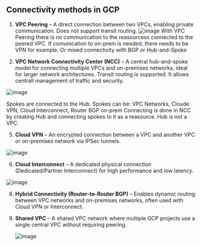 ## Connectivity methods in GCP

1. **VPC Peering** – A direct connection between two VPCs, enabling private communication. Does not support transit routing.
![image](https://github.com/user-attachments/assets/a8934778-d46b-4b7f-88f4-a7094f8373ad)
With VPC Peering there is no communication to the reasourcess connected to the peered VPC.
If comunication to  on-prem is needed, there needs to be VPN for example. Or mixed connectivity with BGP or Hub-and-Spoke

2. **VPC Network Connectivity Center (NCC)** – A central hub-and-spoke model for connecting multiple VPCs and on-premises networks, ideal for larger network architectures.
Transit routing is supported. It allows centrall management of traffic and security.

![image](https://github.com/user-attachments/assets/55698166-adb9-4491-861b-b763d9be155c)

Spokes are connected to the Hub. Spokes can be: VPC Networks, Cloude VPN, Cloud Interconnect, Router BGP on-prem
Connecting is done in NCC by creating Hub and connecting spokes to it as a reasource. Hub is not a VPC.

5. **Cloud VPN** – An encrypted connection between a VPC and another VPC or on-premises network via IPSec tunnels.

![image](https://github.com/user-attachments/assets/c2530ace-11e1-4ab7-acfa-3089db43ac82)

6. **Cloud Interconnect** – A dedicated physical connection (Dedicated/Partner Interconnect) for high performance and low latency.

![image](https://github.com/user-attachments/assets/bd75e485-006e-4eb9-8b8d-706fd50c6f17)


8. **Hybrid Connectivity (Router-to-Router BGP)** – Enables dynamic routing between VPC networks and on-premises networks, often used with Cloud VPN or Interconnect.

9. **Shared VPC** – A shared VPC network where multiple GCP projects use a single central VPC without requiring peering.

   ![image](https://github.com/user-attachments/assets/3ab44c0b-3d73-4cb0-8f23-a3aa51a07083)



